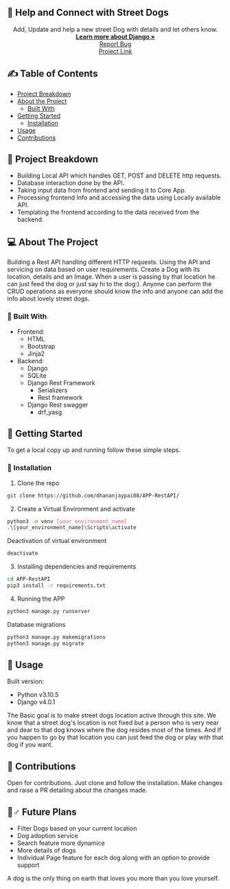 ## 🐶 Help and Connect with Street Dogs

<!--
*** Thanks for checking out this README Template. If you have a suggestion that would
*** make this better, please fork the repo and create a pull request or simply open
*** an issue with the tag "enhancement".
*** Thank You!
-->

<p align="center">
    Add, Update and help a new street Dog with details and let others know.
    <br />
    <a href="https://www.djangoproject.com/"><strong>Learn more about Django »</strong></a>
    <br />
    <a href="https://github.com/dhananjaypai08/APP-RestAPI/issues">Report Bug</a>
    <br />
  <a href="https://github.com/dhananjaypai08/APP-RestAPI/tree/dogadoption">Project Link</a>
 </p>
 
 ## ✍️ Table of Contents
- [Project Breakdown](#project-breakdown)
- [About the Project](#about-the-project)
  - [Built With](#built-with)
- [Getting Started](#getting-started)
  - [Installation](#installation)
- [Usage](#usage)
- [Contributions](#contributions)

## 🔨 Project Breakdown 
- Building Local API which handles GET, POST and DELETE http requests. 
- Database interaction done by the API.
- Taking input data from frontend and sending it to Core App.
- Processing frontend Info and accessing the data using Locally available API.
- Templating the frontend according to the data received from the backend.

## 💻 About The Project
Building a Rest API handling different HTTP requests. Using the API and servicing on data based on user requirements. Create a Dog with its location, details and an
Image. When a user is passing by that location he can just feed the dog or just say hi to the dog:). Anyone can perform the CRUD operations as everyone 
should know the info and anyone can add the info about lovely street dogs.

### 🔧 Built With
- Frontend:
  - HTML
  - Bootstrap
  - Jinja2
- Backend: 
  - Django
  - SQLite
  - Django Rest Framework
    - Serializers
    - Rest framework
  - Django Rest swagger
    - drf_yasg
  

## 🚀 Getting Started
To get a local copy up and running follow these simple steps.

### 🔨 Installation
1. Clone the repo

```sh
git clone https://github.com/dhananjaypai08/APP-RestAPI/
```

2. Create a Virtual Environment and activate

```sh
python3 -m venv [your_environment_name]
.\[your_environment_name]\Scripts\activate
```

Deactivation of virtual environment
```sh
deactivate
```

3. Installing dependencies and requirements

```sh
cd APP-RestAPI
pip3 install -r requirements.txt
```

4. Running the APP
```sh
python3 manage.py runserver
```

Database migrations
```sh
python3 manage.py makemigrations
python3 manage.py migrate
```

## 🧠 Usage
Built version:
- Python v3.10.5
- Django v4.0.1

The Basic goal is to make street dogs location active through this site. 
We know that a street dog's location is not fixed but a person who is very near and dear to that dog knows where the dog resides most of the times. 
And If you happen to go by that location you can just feed the dog or play with that dog if you want.

## 🤠 Contributions 
Open for contributions. Just clone and follow the installation. Make changes and raise a PR detailing about the changes made.

## 🏃♂️ Future Plans
- Filter Dogs based on your current location
- Dog adoption service
- Search feature more dynamice
- More details of dogs
- Individual Page feature for each dog along with an option to provide support

A dog is the only thing on earth that loves you more than you love yourself.
